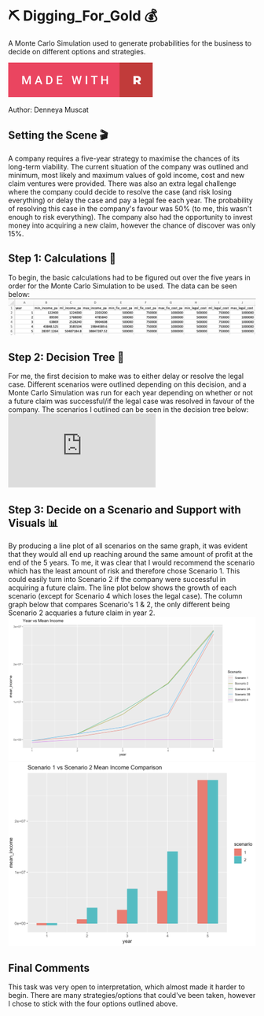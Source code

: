 # ⛏️ Digging_For_Gold 💰

A Monte Carlo Simulation used to generate probabilities for the business to decide on different options and strategies. 

[![Made With](https://github.com/Denneya/linear_regression_industry_finance/blob/main/made-with-r.svg)](https://github.com/Denneya/linear_regression_industry_finance/blob/main/AT1A_24418042.R)

Author: Denneya Muscat

## Setting the Scene 🎬
A company requires a five-year strategy to maximise the chances of its long-term viability. The current situation of the company was outlined and minimum, most likely and maximum values of gold income, cost and new claim ventures were provided. There was also an extra legal challenge where the company could decide to resolve the case (and risk losing everything) or delay the case and pay a legal fee each year. The probability of resolving this case in the company's favour was 50% (to me, this wasn't enough to risk everything). The company also had the opportunity to invest money into acquiring a new claim, however the chance of discover was only 15%.

## Step 1: Calculations 🧮
To begin, the basic calculations had to be figured out over the five years in order for the Monte Carlo Simulation to be used. The data can be seen below:
![original data](https://github.com/Denneya/Digging_For_Gold/blob/main/Screenshot%202023-01-30%20at%205.46.12%20pm.png)

## Step 2: Decision Tree 🌳
For me, the first decision to make was to either delay or resolve the legal case. Different scenarios were outlined depending on this decision, and a Monte Carlo Simulation was run for each year depending on whether or not a future claim was successful/if the legal case was resolved in favour of the company. The scenarios I outlined can be seen in the decision tree below:
![decision tree](https://github.com/Denneya/Digging_For_Gold/blob/main/Decision%20Tree.drawio.pdf)

## Step 3: Decide on a Scenario and Support with Visuals 📊
By producing a line plot of all scenarios on the same graph, it was evident that they would all end up reaching around the same amount of profit at the end of the 5 years. To me, it was clear that I would recommend the scenario which has the least amount of risk and therefore chose Scenario 1. This could easily turn into Scenario 2 if the company were successful in acquiring a future claim. The line plot below shows the growth of each scenario (except for Scenario 4 which loses the legal case). The column graph below that compares Scenario's 1 & 2, the only different being Scenario 2 acquaries a future claim in year 2. 
![line plot](https://github.com/Denneya/Digging_For_Gold/blob/main/Screenshot%202023-01-30%20at%205.58.26%20pm.png)
![column graph](https://github.com/Denneya/Digging_For_Gold/blob/main/Screenshot%202023-01-30%20at%205.59.26%20pm.png)


## Final Comments
This task was very open to interpretation, which almost made it harder to begin. There are many strategies/options that could've been taken, however I chose to stick with the four options outlined above. 

